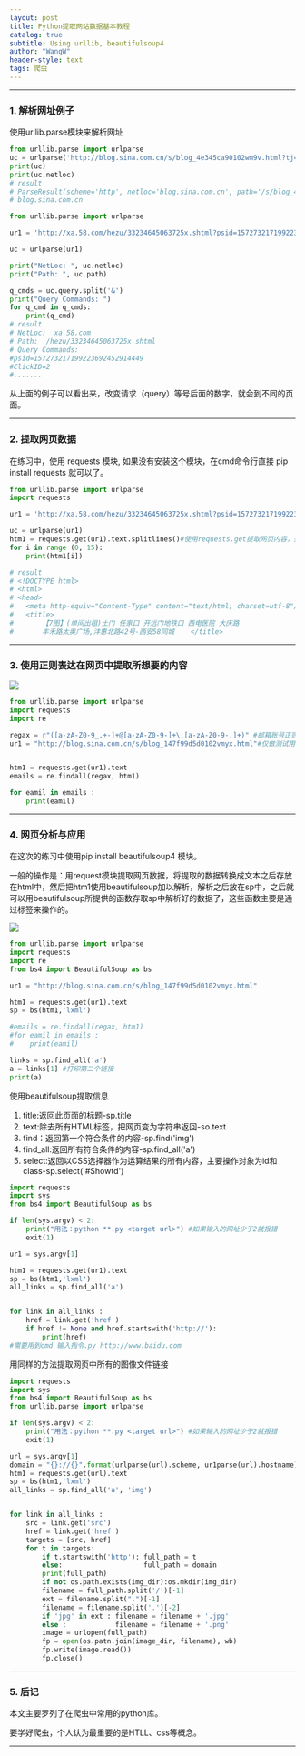 ```yaml
---
layout: post
title: Python提取网站数据基本教程
catalog: true
subtitle: Using urllib, beautifulsoup4
author: "WangW"
header-style: text
tags: 爬虫
---
```


-----


### 1. 解析网址例子

使用urllib.parse模块来解析网址
```python
from urllib.parse import urlparse
uc = urlparse('http://blog.sina.com.cn/s/blog_4e345ca90102wm9v.html?tj=fina')
print(uc)
print(uc.netloc)
# result
# ParseResult(scheme='http', netloc='blog.sina.com.cn', path='/s/blog_4e345ca90102wm9v.html', params='', query='tj=fina', fragment='')
# blog.sina.com.cn
```

<!--break-->

```python
from urllib.parse import urlparse

ur1 = 'http://xa.58.com/hezu/33234645063725x.shtml?psid=157273217199223692452914449&ClickID=2&cookie=||https://www.google.com/|c5/njVqYsK5HO3MUB9jaAg==&PGTID=0d3090a7-001e-3db6-cece-a8d9e668e348&apptype=0&entinfo=33234645063725_0&fzbref=0&iuType=gz_2&key=&pubid=28056322&from=1-list-0&params=busitime^desc&local=483&trackkey=33234645063725_512fc4d7-75f8-4285-a8d2-25cb5d61d4d1_20180302100235_1519956155555&fcinfotype=gz'

uc = urlparse(ur1)

print("NetLoc: ", uc.netloc)
print("Path: ", uc.path)

q_cmds = uc.query.split('&')
print("Query Commands: ")
for q_cmd in q_cmds:
    print(q_cmd)
# result
# NetLoc:  xa.58.com
# Path:  /hezu/33234645063725x.shtml
# Query Commands: 
#psid=157273217199223692452914449
#ClickID=2
#.......
```
从上面的例子可以看出来，改变请求（query）等号后面的数字，就会到不同的页面。
***
### 2. 提取网页数据
在练习中，使用 requests 模块, 如果没有安装这个模块，在cmd命令行直接 pip install requests 就可以了。

```python
from urllib.parse import urlparse
import requests

ur1 = 'http://xa.58.com/hezu/33234645063725x.shtml?psid=157273217199223692452914449&ClickID=2&cookie=||https://www.google.com/|c5/njVqYsK5HO3MUB9jaAg==&PGTID=0d3090a7-001e-3db6-cece-a8d9e668e348&apptype=0&entinfo=33234645063725_0&fzbref=0&iuType=gz_2&key=&pubid=28056322&from=1-list-0&params=busitime^desc&local=483&trackkey=33234645063725_512fc4d7-75f8-4285-a8d2-25cb5d61d4d1_20180302100235_1519956155555&fcinfotype=gz'

uc = urlparse(ur1)
htm1 = requests.get(ur1).text.splitlines()#使用requests.get提取网页内容，并以文本的格式存放到htm1中
for i in range (0, 15):
    print(htm1[i])

# result
# <!DOCTYPE html>
# <html>
# <head>
#   <meta http-equiv="Content-Type" content="text/html; charset=utf-8"/>
#   <title>
#       【7图】(单间出租)土门 任家口 开远门地铁口 西电医院 大庆路
#       丰禾路太奥广场,沣惠北路42号-西安58同城    </title>
```
***
### 3. 使用正则表达在网页中提取所想要的内容

![](https://user-gold-cdn.xitu.io/2018/3/2/161e4dbdd3866120?w=1372&h=941&f=jpeg&s=713518)

```python
from urllib.parse import urlparse
import requests
import re

regax = r"([a-zA-Z0-9_.+-]+@[a-zA-Z0-9-]+\.[a-zA-Z0-9-.]+)" #邮箱账号正则表达
ur1 = "http://blog.sina.com.cn/s/blog_147f99d5d0102vmyx.html"#仅做测试用


htm1 = requests.get(ur1).text
emails = re.findall(regax, htm1)

for eamil in emails :
    print(eamil)

```
***
### 4. 网页分析与应用
在这次的练习中使用pip install beautifulsoup4 模块。

一般的操作是：用request模块提取网页数据，将提取的数据转换成文本之后存放在html中，然后把htm1使用beautifulsoup加以解析，解析之后放在sp中，之后就可以用beautifulsoup所提供的函数存取sp中解析好的数据了，这些函数主要是通过标签来操作的。

![](https://user-gold-cdn.xitu.io/2018/3/2/161e4db53c01bde1?w=1386&h=843&f=jpeg&s=749499)

```python
from urllib.parse import urlparse
import requests
import re
from bs4 import BeautifulSoup as bs

ur1 = "http://blog.sina.com.cn/s/blog_147f99d5d0102vmyx.html"

htm1 = requests.get(ur1).text
sp = bs(htm1,'lxml')

#emails = re.findall(regax, htm1)
#for eamil in emails :
#    print(eamil)

links = sp.find_all('a')
a = links[1] #打印第二个链接
print(a)
```
使用beautifulsoup提取信息

1. title:返回此页面的标题-sp.title
2. text:除去所有HTML标签，把网页变为字符串返回-so.text
3. find：返回第一个符合条件的内容-sp.find('img')
4. find_all:返回所有符合条件的内容-sp.find_all('a')
5. select:返回以CSS选择器作为运算结果的所有内容，主要操作对象为id和class-sp.select('#Showtd')

```python
import requests
import sys
from bs4 import BeautifulSoup as bs

if len(sys.argv) < 2:
    print("用法：python **.py <target url>") #如果输入的网址少于2就报错
    exit(1)

ur1 = sys.argv[1]

htm1 = requests.get(ur1).text
sp = bs(htm1,'lxml')
all_links = sp.find_all('a')


for link in all_links :
    href = link.get('href')
    if href != None and href.startswith('http://'):
        print(href)
#需要用到cmd 输入指令.py http://www.baidu.com
```
用同样的方法提取网页中所有的图像文件链接

```python
import requests
import sys
from bs4 import BeautifulSoup as bs
from urllib.parse import urlparse

if len(sys.argv) < 2:
    print("用法：python **.py <target url>") #如果输入的网址少于2就报错
    exit(1)

url = sys.argv[1]
domain = "{}://{}".format(urlparse(url).scheme, ur1parse(url).hostname)
htm1 = requests.get(url).text
sp = bs(htm1,'lxml')
all_links = sp.find_all('a', 'img')


for link in all_links :
    src = link.get('src')
    href = link.get('href')
    targets = [src, href]
    for t in targets:
        if t.startswith('http'): full_path = t
        else:                    full_path = domain
        print(full_path)
        if not os.path.exists(img_dir):os.mkdir(img_dir)
        filename = full_path.split('/')[-1]
        ext = filename.split(".")[-1]
        filename = filename.split('.')[-2]
        if 'jpg' in ext : filename = filename + '.jpg'
        else :            filename = filename + '.png'
        image = urlopen(full_path)
        fp = open(os.patn.join(image_dir, filename), wb)
        fp.write(image.read())
        fp.close()
```
-----

### 5. 后记

本文主要罗列了在爬虫中常用的python库。

要学好爬虫，个人认为最重要的是HTLL、css等概念。

------
